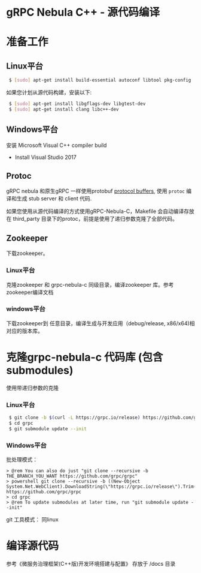 gRPC Nebula C++ - 源代码编译
===========================

# 准备工作

## Linux平台

```sh
 $ [sudo] apt-get install build-essential autoconf libtool pkg-config
```

如果您计划从源代码构建，安装以下:

```sh
 $ [sudo] apt-get install libgflags-dev libgtest-dev  
 $ [sudo] apt-get install clang libc++-dev
```

## Windows平台

安装 Microsoft Visual C++ compiler build  
- Install Visual Studio 2017 


## Protoc

gRPC nebula 和原生gRPC 一样使用protobuf  [protocol buffers](https://github.com/google/protobuf),
使用 `protoc` 编译和生成 stub server 和 client 代码.

如果您使用从源代码编译的方式使用gRPC-Nebula-C，Makefile 会自动编译存放在 third_party 目录下的protoc，前提是使用了递归参数克隆了全部代码。

## Zookeeper
下载zookeeper。

### Linux平台
克隆zookeeper 和 grpc-nebula-c 同级目录，编译zookeeper 库。参考zookeeper编译文档

### windows平台
下载zookeeper到 任意目录，编译生成与开发应用（debug/release, x86/x64)相对应的版本库。


# 克隆grpc-nebula-c 代码库 (包含 submodules)

使用带递归参数的克隆

### Linux平台

```sh
 $ git clone -b $(curl -L https://grpc.io/release) https://github.com/grpc/grpc
 $ cd grpc
 $ git submodule update --init
 ```

### Windows平台

批处理模式：

```
> @rem You can also do just "git clone --recursive -b THE_BRANCH_YOU_WANT https://github.com/grpc/grpc"
> powershell git clone --recursive -b ((New-Object System.Net.WebClient).DownloadString(\"https://grpc.io/release\").Trim()) https://github.com/grpc/grpc
> cd grpc
> @rem To update submodules at later time, run "git submodule update --init"
```
git 工具模式：
同linux

# 编译源代码

参考《微服务治理框架(C++版)开发环境搭建与配置》
存放于 /docs 目录

